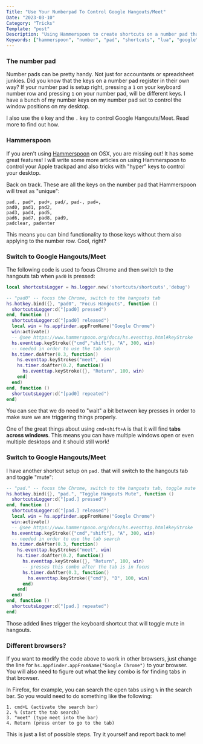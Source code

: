 ```yaml
---
Title: "Use Your Numberpad To Control Google Hangouts/Meet"
Date: "2023-03-10"
Category: "Tricks"
Template: "post"
Description: "Using Hammerspoon to create shortcuts on a number pad that can control Google Hangouts/Meet"
Keywords: ["hammerspoon", "number", "pad", "shortcuts", "lua", "google", "hangouts", "meet", "toggle", "mute"]
---
```


### The number pad

Number pads can be pretty handy. Not just for accountants or spreadsheet junkies. Did you know that the keys on a number pad register in their own way? If your number pad is setup right, pressing a `1` on your keyboard number row and pressing `1` on your number pad, will be different keys. I have a bunch of my number keys on my number pad set to control the window positions on my desktop.

I also use the `0` key and the `.` key to control Google Hangouts/Meet. Read more to find out how.

### Hammerspoon

If you aren't using [Hammerspoon](https://www.hammerspoon.org/) on OSX, you are missing out! It has some great features! I will write some more articles on using Hammerspoon to control your Apple trackpad and also tricks with "hyper" keys to control your desktop.

Back on track. These are all the keys on the number pad that Hammerspoon will treat as "unique":

```
pad., pad*, pad+, pad/, pad-, pad=,
pad0, pad1, pad2,
pad3, pad4, pad5,
pad6, pad7, pad8, pad9,
padclear, padenter
```

This means you can bind functionality to those keys without them also applying to the number row. Cool, right?

### Switch to Google Hangouts/Meet

The following code is used to focus Chrome and then switch to the hangouts tab when `pad0` is pressed:

```lua
local shortcutsLogger = hs.logger.new('shortcuts/shortcuts','debug')

-- "pad0" -- focus the Chrome, switch to the hangouts tab
hs.hotkey.bind({}, "pad0", "Focus Hangouts", function ()
  shortcutsLogger:d("[pad0] pressed")
end, function ()
  shortcutsLogger:d("[pad0] released")
  local win = hs.appfinder.appFromName("Google Chrome")
  win:activate()
  -- @see https://www.hammerspoon.org/docs/hs.eventtap.html#keyStroke
  hs.eventtap.keyStroke({"cmd","shift"}, "A", 300, win)
  -- needed in order to use the tab search
  hs.timer.doAfter(0.3, function()
    hs.eventtap.keyStrokes("meet", win)
    hs.timer.doAfter(0.2, function()
      hs.eventtap.keyStroke({}, "Return", 100, win)
    end)
  end)
end, function ()
  shortcutsLogger:d("[pad0] repeated")
end)
```

You can see that we do need to "wait" a bit between key presses in order to make sure we are triggering things properly.

One of the great things about using `cmd+shift+A` is that it will find **tabs across windows**. This means you can have multiple windows open or even multiple desktops and it should still work!

### Switch to Google Hangouts/Meet

I have another shortcut setup on `pad.` that will switch to the hangouts tab and toggle "mute":

```lua {hl_lines=["15-18"]}
-- "pad." -- focus the Chrome, switch to the hangouts tab, toggle mute
hs.hotkey.bind({}, "pad.", "Toggle Hangouts Mute", function ()
  shortcutsLogger:d("[pad.] pressed")
end, function ()
  shortcutsLogger:d("[pad.] released")
  local win = hs.appfinder.appFromName("Google Chrome")
  win:activate()
  -- @see https://www.hammerspoon.org/docs/hs.eventtap.html#keyStroke
  hs.eventtap.keyStroke({"cmd","shift"}, "A", 300, win)
  -- needed in order to use the tab search
  hs.timer.doAfter(0.3, function()
    hs.eventtap.keyStrokes("meet", win)
    hs.timer.doAfter(0.2, function()
      hs.eventtap.keyStroke({}, "Return", 100, win)
      -- presses this combo after the tab is in focus
      hs.timer.doAfter(0.3, function()
        hs.eventtap.keyStroke({"cmd"}, "D", 100, win)
      end)
    end)
  end)
end, function ()
  shortcutsLogger:d("[pad.] repeated")
end)
```

Those added lines trigger the keyboard shortcut that will toggle mute in hangouts.

### Different browsers?

If you want to modify the code above to work in other browsers, just change the line for `hs.appfinder.appFromName("Google Chrome")` to your browser. You will also need to figure out what the key combo is for finding tabs in that browser.

In Firefox, for example, you can search the open tabs using `%` in the search bar. So you would need to do something like the following:

```
1. cmd+L (activate the search bar)
2. % (start the tab search)
3. "meet" (type meet into the bar)
4. Return (press enter to go to the tab)
```

This is just a list of possible steps. Try it yourself and report back to me!
